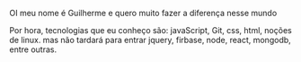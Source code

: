 OI meu nome é Guilherme e quero muito fazer a diferença nesse mundo 

Por hora, tecnologias que eu conheço são: javaScript, Git, css, html, noções de linux. mas não tardará para entrar jquery, firbase, node, react, mongodb, entre outras.

